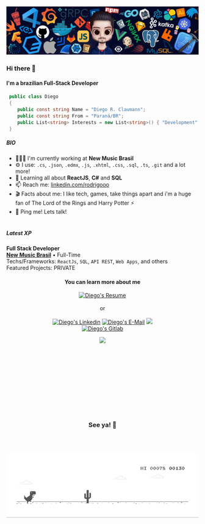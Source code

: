 #

![](https://raw.githubusercontent.com/roodriiigooo/roodriiigooo/main/.assets/HEADER_1668444883110.png)

### Hi there 👋 
#### I'm a brazilian Full-Stack Developer 
```csharp
 public class Diego
 {
 	public const string Name = "Diego R. Claumann";
	public const string From = "Paraná/BR";
	public List<string> Interests = new List<string>() { "Development", "Database", "FullStack" };
 }
```
##### BIO

 
- 👩🏻‍💻 I'm currently working at **New Music Brasil**
- ⚙️ I use: `.cs`, `.json`, `.edmx`, `.js`, `.xhtml`, `.css`, `.sql`, `.ts`, `.git` and a lot more!
- 🧙 Learning all about **ReactJS**, **C#** and **SQL** 
- 📫 Reach me: [linkedin.com/rodrigooo](https://linkedin.com/in/dclaumanndev)
- 🎬 Facts about me: I like tech, games, take things apart and i'm a huge fan of The Lord of the Rings and Harry Potter ⚡️
- 💬 Ping me! Lets talk! 

# 
#### 

##### Latest XP


**Full Stack Developer** \
[**New Music Brasil**](https://www.linkedin.com/company/newmusicbrasil.com.br) • Full-Time \
Techs/Frameworks: `ReactJs`, `SQL`, `API REST`, `Web Apps`, and others\
Featured Projects: PRIVATE
<br/>



<div align="center">
	
#### You can learn more about me
	
</div>

<div align="center"><a href="https://rodrigo.londrina.br/cv/profile.pdf" target="_blank">
	<img src="https://img.shields.io/badge/-Downloading%20My%20Resume%20(pt_BR)-%23333?style=for-the-badge&logo=webb&logoColor=white" target="_blank" alt="Diego's Resume"></a>
<br>
<br>
	or
<br>
<br>
<!--CONTATOS-->
	<a href="https://www.linkedin.com/in/dclaumanndev" target="_blank"><img src="https://img.shields.io/badge/-LinkedIn-%230077B5?style=for-the-badge&logo=linkedin&logoColor=white"  alt="Diego's Linkedin" target="_blank"></a>
    	<a href="mailto:dclaumanndeveloper@gmail.com?subject=[GitHub]%20🔥%20Entrando%20em%20contato&body=Ol%C3%A1%20Rodrigo%21%0AEstou%20entrando%20em%20contato%20com%20voc%C3%AA%20depois%20de%20ver%20seu%20Github%20para%20..."><img  alt="Diego's E-Mail" src="https://img.shields.io/badge/e‑mail-D14836.svg?style=for-the-badge&logo=GMail&logoColor=white"/></a>
	<a href="https://www.instagram.com/dclaumanndev/" target="_blank"><img src="https://img.shields.io/badge/-Instagram-%23E4405F?style=for-the-badge&logo=instagram&logoColor=white" target="_blank"></a> <br>
  	<a href="https://gitlab.com/dclaumanndev" target="_blank"><img src="https://img.shields.io/badge/-GitLab-%23333?style=for-the-badge&logo=gitlab&logoColor=white" target="_blank" alt="Diego's Gitlab"></a> 
  	  
![](https://komarev.com/ghpvc/?username=roodriiigooo&style=for-the-badge&label=PROFILE+VIEWS)


<!--/CONTATOS -->
</div>

#

<div align="center">  <br>
	<!--<img width="49%" height="195px" src="https://github-readme-stats.vercel.app/api/top-langs/?username=roodriiigooo&layout=compact&hide_border=false&title_color=FFFFFF&text_color=c9d1d9&bg_color=0d1117" />
	<img width="49%" height="195px" src="https://github-readme-stats.vercel.app/api?username=roodriiigooo&show_icons=true&count_private=true&hide_border=false&title_color=FFFFFF&icon_color=FFFFFF&text_color=c9d1d9&bg_color=0d1117" alt="Rodrigo's github stats" /> -->
</div>
<div align="center">
	<!--/<img src="https://cdn.jsdelivr.net/gh/holic-x/holic-x/assets/github-contribution-grid-snake.svg" /> -->
</div>


<br><br>	



#


<br><br>

<div align="center">
	
### See ya! 👋

	
<br><br>

<img src="https://github.com/dclaumanndeveloper/dclaumanndeveloper/blob/master/images/dino.gif?raw=true"/>


</div>
